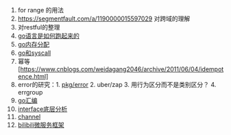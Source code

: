 1. for range 的用法
2. https://segmentfault.com/a/1190000015597029 对跨域的理解
3. 对restful的整理
4. [go语言是如何跑起来的](https://mp.weixin.qq.com/s?__biz=MjM5MDUwNTQwMQ==&mid=2257483812&idx=1&sn=3bc022cc699e24c0639e9ca6b321d552&chksm=a53918f2924e91e488c786c308353ee963df3e1bccb577bc9b03dd94f9551e4172401133becd&mpshare=1&scene=1&srcid=&key=510b2bd21a8a969b20e47c7693358a90af167dd62d840690ad4ade5055ba9d755880a0343a155953ed1d08cc44d0c290deeca91f9d621e4f1cd4569a4f66c615e3f9a0e7edbf7c3271f832e043117132&ascene=1&uin=MjEwMjA3MTA2NQ%3D%3D&devicetype=Windows+10&version=62060834&lang=zh_CN&pass_ticket=H4brR44nrECmMMcRH2Mu3Xmljhe1RnoC5EVUMsgppKV%2BXkPf488pLLjTIs71U9md)
5. [go内存分配](https://mp.weixin.qq.com/s?__biz=Mzg3MTA0NDQ1OQ==&mid=2247483927&idx=1&sn=62583380f2602947e64a34613abe7e35&chksm=ce85c613f9f24f05b709723845f9626a08ed0ef3a8ec9923cdbd76e6230359188e492224fef5&mpshare=1&scene=1&srcid=&key=510b2bd21a8a969be9f43a1c9aa128d465641b9fc30f4e6e0a19d11df6b21c2e9ac8c3da34af9152ecb738835861745282d575cdd0428ac5d68b9043cf6bc8f8f2febc51aee51a7872748d91c3e4db46&ascene=1&uin=MjEwMjA3MTA2NQ%3D%3D&devicetype=Windows+10&version=62060834&lang=zh_CN&pass_ticket=H4brR44nrECmMMcRH2Mu3Xmljhe1RnoC5EVUMsgppKV%2BXkPf488pLLjTIs71U9md)
6. [go和syscall](https://mp.weixin.qq.com/s?__biz=MzI1NDA3NzY4NA==&mid=2247485018&idx=2&sn=dfffee21768302c4f3dce06eaf10c874&chksm=e9cbf9c1debc70d71db87adaedf6e4957bb081fe4bf6a01a9a959a69c00a82e713e848197052&mpshare=1&scene=1&srcid=0708CMJJKHiLi3GKVMVxOy4k&key=510b2bd21a8a969b2d1d76fc3ad313003489427aba4bdccb1b5a99337064e3636257847e5f133e888e897152ce3ca770d2b74c597ebea2083f951194c16b37d70e5d712bba2ce1f496c265863016eb9b&ascene=1&uin=MjEwMjA3MTA2NQ%3D%3D&devicetype=Windows+10&version=62060834&lang=zh_CN&pass_ticket=H4brR44nrECmMMcRH2Mu3Xmljhe1RnoC5EVUMsgppKV%2BXkPf488pLLjTIs71U9md)
7. 幂等[https://www.cnblogs.com/weidagang2046/archive/2011/06/04/idempotence.html]
8. error的研究：1. [pkg/error](https://github.com/pkg/errors) 2. uber/zap 3. 用行为区分而不是类别区分？ 4. errgroup
8. [go汇编](https://chai2010.cn/advanced-go-programming-book/ch3-asm/ch3-01-basic.html) 
9. [interface底层分析](https://www.jianshu.com/p/ce91ca87fef1?utm_campaign=haruki&utm_content=note&utm_medium=reader_share&utm_source=weixin)
10. [channel](http://lessisbetter.site/2019/03/03/golang-channel-design-and-source/)
11. [bilibili微服务框架](https://github.com/bilibili/kratos)
